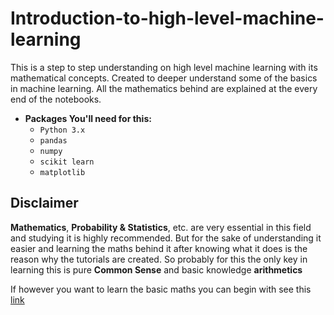 # Introduction-to-high-level-machine-learning
This is a step to step understanding on high level machine learning with its mathematical concepts.
Created to deeper understand some of the basics in machine learning.
All the mathematics behind are explained at the every end of the notebooks.

* **Packages You'll need for this:**
  * `Python 3.x`
  * `pandas`
  * `numpy`
  * `scikit learn`
  * `matplotlib`

## Disclaimer
**Mathematics**, **Probability & Statistics**, etc. are very essential in this field and studying it is highly recommended.
But for the sake of understanding it easier and learning the maths behind it after knowing what it does is the reason why the tutorials are created.
So probably for this the only key in learning this is pure **Common Sense** and basic knowledge **arithmetics**

If however you want to learn the basic maths you can begin with see this [link](https://github.com/AFAgarap/tensorflow-training/blob/master/getting-started/jupyter-notebooks/%5B0%5D%20Mathematics%20for%20Machine%20Learning.ipynb)